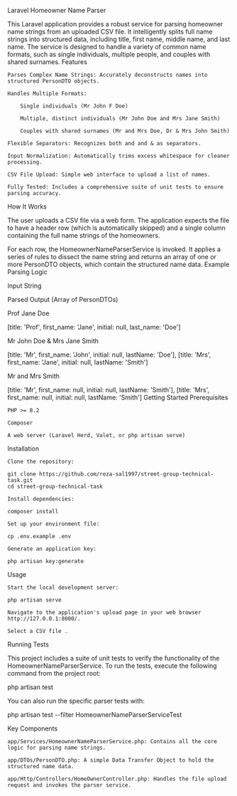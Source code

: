 Laravel Homeowner Name Parser

This Laravel application provides a robust service for parsing homeowner name strings from an uploaded CSV file. It intelligently splits full name strings into structured data, including title, first name, middle name, and last name. The service is designed to handle a variety of common name formats, such as single individuals, multiple people, and couples with shared surnames.
Features

    Parses Complex Name Strings: Accurately deconstructs names into structured PersonDTO objects.

    Handles Multiple Formats:

        Single individuals (Mr John F Doe)

        Multiple, distinct individuals (Mr John Doe and Mrs Jane Smith)

        Couples with shared surnames (Mr and Mrs Doe, Dr & Mrs John Smith)

    Flexible Separators: Recognizes both and and & as separators.

    Input Normalization: Automatically trims excess whitespace for cleaner processing.

    CSV File Upload: Simple web interface to upload a list of names.

    Fully Tested: Includes a comprehensive suite of unit tests to ensure parsing accuracy.

How It Works

The user uploads a CSV file via a web form. The application expects the file to have a header row (which is automatically skipped) and a single column containing the full name strings of the homeowners.

For each row, the HomeownerNameParserService is invoked. It applies a series of rules to dissect the name string and returns an array of one or more PersonDTO objects, which contain the structured name data.
Example Parsing Logic

Input String


Parsed Output (Array of PersonDTOs)

Prof Jane Doe


[title: 'Prof', first_name: 'Jane', initial: null, last_name: 'Doe']

Mr John Doe & Mrs Jane Smith


[title: 'Mr', first_name: 'John', initial: null, lastName: 'Doe'],
[title: 'Mrs', first_name: 'Jane', initial: null, lastName: 'Smith']


Mr and Mrs Smith

[title: 'Mr', first_name: null, initial: null, lastName: 'Smith'],
[title: 'Mrs', first_name: null, initial: null, lastName: 'Smith']
Getting Started
Prerequisites

    PHP >= 8.2

    Composer

    A web server (Laravel Herd, Valet, or php artisan serve)

Installation

    Clone the repository:

    git clone https://github.com/reza-sal1997/street-group-technical-task.git
    cd street-group-technical-task

    Install dependencies:

    composer install

    Set up your environment file:

    cp .env.example .env

    Generate an application key:

    php artisan key:generate

Usage

    Start the local development server:

    php artisan serve

    Navigate to the application's upload page in your web browser http://127.0.0.1:8000/.

    Select a CSV file .

Running Tests

This project includes a suite of unit tests to verify the functionality of the HomeownerNameParserService. To run the tests, execute the following command from the project root:

php artisan test

You can also run the specific parser tests with:

php artisan test --filter HomeownerNameParserServiceTest

Key Components

    app/Services/HomeownerNameParserService.php: Contains all the core logic for parsing name strings.

    app/DTOs/PersonDTO.php: A simple Data Transfer Object to hold the structured name data.

    app/Http/Controllers/HomeOwnerController.php: Handles the file upload request and invokes the parser service.

